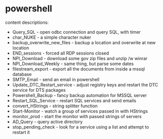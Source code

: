 # powershell
content descriptions:

* Query_SQL                  - open odbc connection and query SQL, with timer
* char_NUKE                  - a simple character nuker
* backup_overwrite_new_files - backup a location and overwrite at new location
* END_sessions               - forced all RDP sessions closed
* NPI_Download               - download some gov zip files and unzip /w winrar
* NPI_Download_Weekly        - same thing, but parse some dates
* filestream_export          - export all the documents from inside a mssql database
* SMTP_Email                 - send an email in powershell
* Update_DTC_Restart_service - adjust registry keys and restart the DTC service for DTS packages
* Powershell_Backup          - fancy backup automation for MSSQL server
* Restart_SQL_Service        - restart SQL services and send emails
* convert_HStrings           - string splitter function
* Start-Monitor              - watch a group of services passed in with HStrings
* monitor_prod               - start the monitor with passed strings of servers
* AD_Query                   - query active directory
* stop_pending_check         - look for a service using a list and attempt to restart it
